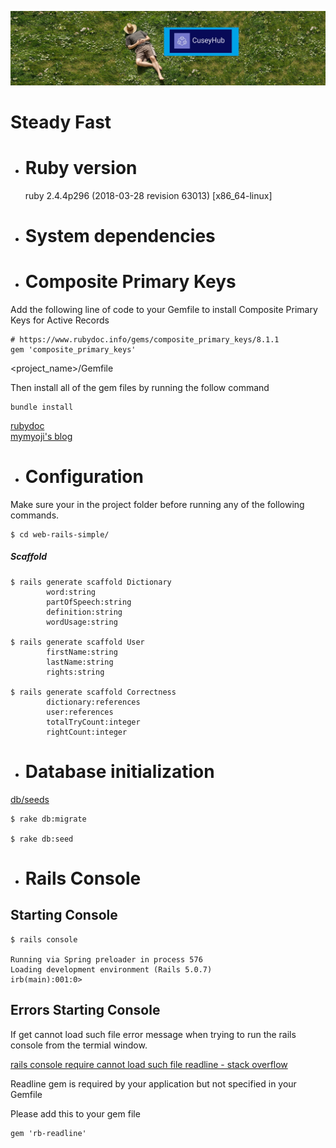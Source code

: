 ![CuseyHub](https://github.com/cusey/ImageForWiki/blob/master/Logos/CuseyHub_Banner_Small.jpg)

# Steady Fast

* # Ruby version

    ruby 2.4.4p296 (2018-03-28 revision 63013) [x86_64-linux]

* # System dependencies

* # Composite Primary Keys 

Add the following line of code to your Gemfile to install Composite Primary Keys for Active Records      
     
```
# https://www.rubydoc.info/gems/composite_primary_keys/8.1.1
gem 'composite_primary_keys'
```
<project_name>/Gemfile

Then install all of the gem files by running the follow command

```
bundle install 
```

[rubydoc](https://www.rubydoc.info/gems/composite_primary_keys/8.1.1)   
[mymyoji's blog](https://blog.mmyoji.com/posts/2019-06-07-discard-composite-primary-keys-in-rails/) 


* # Configuration

Make sure your in the project folder before running any of the following commands.

```
$ cd web-rails-simple/
```


##### Scaffold

```
$ rails generate scaffold Dictionary 
        word:string 
        partOfSpeech:string 
        definition:string 
        wordUsage:string 

$ rails generate scaffold User 
        firstName:string 
        lastName:string 
        rights:string

$ rails generate scaffold Correctness 
        dictionary:references 
        user:references 
        totalTryCount:integer 
        rightCount:integer

```

* # Database initialization

[db/seeds](https://github.com/cusey/steadyfast/blob/master/db/seeds.rb)

```
$ rake db:migrate

$ rake db:seed
```

*  # Rails Console 

## Starting Console

```
$ rails console

Running via Spring preloader in process 576
Loading development environment (Rails 5.0.7)
irb(main):001:0>
```

## Errors Starting Console

If get cannot load such file error message when trying to run the rails console from the termial window.  

[rails console require cannot load such file readline - stack overflow](https://stackoverflow.com/questions/34875379/rails-console-require-cannot-load-such-file-readline/34876928)     

Readline gem is required by your application but not specified in your Gemfile

Please add this to your gem file

```
gem 'rb-readline' 
```
